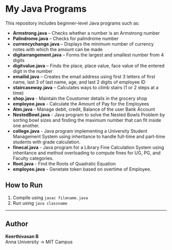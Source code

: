 
# My Java Programs

This repository includes beginner-level Java programs such as:

- **Armstrong.java** – Checks whether a number is an Armstrong number  
- **Palindrome.java** – Checks for palindrome number  
- **currencychange.java** – Displays the minimum number of currency notes with which the amount can be made  
- **digitarrangement.java** – Forms the largest and smallest number from 4 digits  
- **digitvalue.java** – Finds the place, place value, face value of the entered digit in the number  
- **emailid.java** – Creates the email address using first 3 letters of first name, last 3 of last name, age, and last 2 digits of employee ID  
- **staircaseway.java** – Calculates ways to climb stairs (1 or 2 steps at a time)
- **shop.java** - Maintain the Coustomer details in the grocery shop
- **employee.java** - Calculate the Amount of Pay for the Employees
- **Atm.java** - Manage debit, credit, Balance of the user Bank Account
- **NestedBowl.java** - Java program to solve the Nested Bowls Problem by sorting bowl sizes and finding the maximum number that can fit inside one another.
- **college.java** - Java program implementing a University Student Management System using inheritance to handle full-time and part-time students with grade calculation.
- **finecal.java** - Java program for a Library Fine Calculation System using inheritance and method overloading to compute fines for UG, PG, and Faculty categories.
- **Root.java** - Find the Roots of Quadratic Equation
- **employee.java** - Genetate token based on overtime of Employee.

## How to Run

1. Compile using `javac filename.java`  
2. Run using `java classname`

---

## Author

**Keerthivasan B**  
Anna University → MIT Campus

